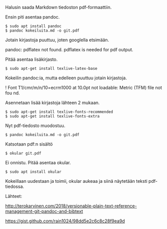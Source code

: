 
Halusin saada Markdown tiedoston pdf-formaattiin.

Ensin piti asentaa pandoc.

```
$ sudo apt install pandoc
$ pandoc kokeiluita.md -o git.pdf
```

Jotain kirjastoja puuttuu, joten googlella etsimään.

  pandoc: pdflatex not found. 
  pdflatex is needed for pdf output.

Pitää asentaa lisäkirjasto.

```
$ sudo apt-get install texlive-latex-base
```

Kokeilin pandoc:ia, mutta edelleen puuttuu jotain kirjastoja.

! Font T1/cmr/m/n/10=ecrm1000 at 10.0pt not loadable: Metric (TFM) file not fou
nd.

Asennetaan lisää kirjastoja lähteen 2 mukaan.

```
$ sudo apt-get install texlive-fonts-recommended
$ sudo apt-get install texlive-fonts-extra
```

Nyt pdf-tiedosto muodostuu.

```
$ pandoc kokeiluita.md -o git.pdf
```

Katsotaan pdf:n sisältö

```
$ okular git.pdf 
```

Ei onnistu. Pitää asentaa okular.

```
$ sudo apt install okular
```

Kokeillaan uudestaan ja toimii, okular aukeaa ja siinä näytetään teksti pdf-tiedossa.

Lähteet:

http://terokarvinen.com/2018/versionable-plain-text-reference-management-git-pandoc-and-bibtext


https://gist.github.com/rain1024/98dd5e2c6c8c28f9ea9d
